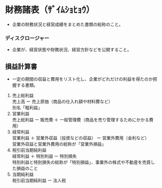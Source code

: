 # 財務諸表（ｻﾞｲﾑｼｮﾋｮｳ）
- 企業の財務状況と経営成績をまとめた書類の総称のこと。

### ディスクロージャー
- 企業が、経営状態や財務状況、経営方針などを公開すること。

## 損益計算書
- 一定の期間の収益と費用をリスト化し、企業がどれだけの利益を得たのか把握する書類。
1. 売上総利益<br>
売上高 ー 売上原価（商品の仕入れ額や材料費など）<br>
別名「粗利益」
2. 営業利益<br>
売上総利益 ー 販売費 ＋ 一般管理費（商品を売り管理するためにかかる費用）
3. 経常利益<br>
営業利益 ＋ 営業外収益（投資などの収益） ー 営業外費用（金利など）<br>
営業外収益と営業外費用の総称が「営業外損益」
4. 税引前当期純利益<br>
経常利益 ＋ 特別利益 ー 特別損失<br>
特別利益と特別損失の総称が「特別損益」、事業外の株式や不動産を売買した損益のこと
5. 当期純利益<br>
 税引前当期純利益 ー 法人税
